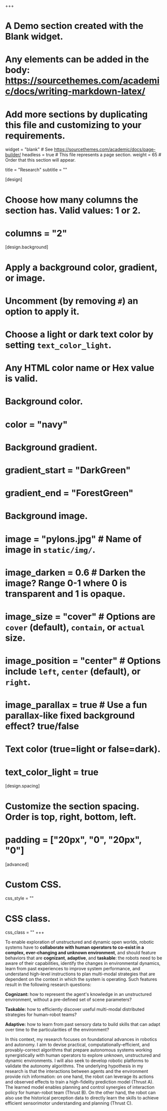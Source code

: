 +++
# A Demo section created with the Blank widget.
# Any elements can be added in the body: https://sourcethemes.com/academic/docs/writing-markdown-latex/
# Add more sections by duplicating this file and customizing to your requirements.

widget = "blank"  # See https://sourcethemes.com/academic/docs/page-builder/
headless = true  # This file represents a page section.
weight = 65  # Order that this section will appear.

title = "Research"
subtitle = ""

[design]
  # Choose how many columns the section has. Valid values: 1 or 2.
  # columns = "2"

[design.background]
  # Apply a background color, gradient, or image.
  #   Uncomment (by removing `#`) an option to apply it.
  #   Choose a light or dark text color by setting `text_color_light`.
  #   Any HTML color name or Hex value is valid.

  # Background color.
  # color = "navy"
  
  # Background gradient.
  # gradient_start = "DarkGreen"
  # gradient_end = "ForestGreen"
  
  # Background image.
  # image = "pylons.jpg"  # Name of image in `static/img/`.
  # image_darken = 0.6  # Darken the image? Range 0-1 where 0 is transparent and 1 is opaque.
  # image_size = "cover"  #  Options are `cover` (default), `contain`, or `actual` size.
  # image_position = "center"  # Options include `left`, `center` (default), or `right`.
  # image_parallax = true  # Use a fun parallax-like fixed background effect? true/false
  
  # Text color (true=light or false=dark).
  # text_color_light = true

[design.spacing]
  # Customize the section spacing. Order is top, right, bottom, left.
  # padding = ["20px", "0", "20px", "0"]

[advanced]
 # Custom CSS. 
 css_style = ""
 
 # CSS class.
 css_class = ""
+++


To enable exploration of unstructured and dynamic open worlds, robotic systems have to **collaborate with human operators to co-exist in a complex, ever-changing and unknown environment**, and should feature behaviors that are **cognizant**, **adaptive**, and **taskable**: the robots need to be aware of their capabilities, identify the changes in environmental dynamics, learn from past experiences to improve system performance, and understand high-level instructions to plan multi-modal strategies that are dependent on the context in which the system is operating. Such features result in the following research questions:


**Cognizant:** how to represent the agent's knowledge in an unstructured environment, without a pre-defined set of scene parameters? 

**Taskable:** how to efficiently discover useful multi-modal distributed strategies for human-robot teams? 

**Adaptive:** how to learn from past sensory data to build  skills that can adapt over time to the particularities of the environment?


In this context, my research focuses on  foundational advances in robotics and autonomy. I aim to devise practical, computationally-efficient, and provably-correct algorithms that prepare autonomous systems working synergistically with human operators to explore unknown, unstructured and dynamic environments. I will also seek to develop robotic platforms to validate the autonomy algorithms. The underlying hypothesis in my research is that the interactions between agents and  the environment provide rich information: on one hand, the robot can leverage its actions and observed effects to train a high-fidelity prediction model (Thrust A). The learned model enables planning and control synergies of interaction policy for  human-robot team (Thrust B). On the other hand, the robot can also use the historical perception data to directly learn the skills to achieve efficient sensorimotor understanding and planning (Thrust C). 

